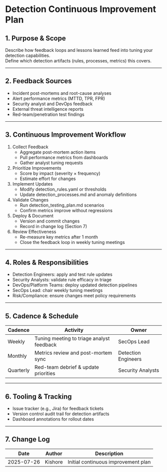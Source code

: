 # Detection Continuous Improvement Plan

## 1. Purpose & Scope

Describe how feedback loops and lessons learned feed into tuning your detection capabilities.  
Define which detection artifacts (rules, processes, metrics) this covers.

---

## 2. Feedback Sources

- Incident post-mortems and root-cause analyses  
- Alert performance metrics (MTTD, TPR, FPR)  
- Security analyst and DevOps feedback  
- External threat intelligence reports  
- Red-team/penetration test findings  

---

## 3. Continuous Improvement Workflow

1. Collect Feedback  
   - Aggregate post-mortem action items  
   - Pull performance metrics from dashboards  
   - Gather analyst tuning requests  
2. Prioritize Improvements  
   - Score by impact (severity × frequency)  
   - Estimate effort for changes  
3. Implement Updates  
   - Modify detection_rules.yaml or thresholds  
   - Update detection_processes.md and anomaly definitions  
4. Validate Changes  
   - Run detection_testing_plan.md scenarios  
   - Confirm metrics improve without regressions  
5. Deploy & Document  
   - Version and commit changes  
   - Record in change log (Section 7)  
6. Review Effectiveness  
   - Re-measure key metrics after 1 month  
   - Close the feedback loop in weekly tuning meetings  

---

## 4. Roles & Responsibilities

- Detection Engineers: apply and test rule updates  
- Security Analysts: validate rule efficacy in triage  
- DevOps/Platform Teams: deploy updated detection pipelines  
- SecOps Lead: chair weekly tuning meetings  
- Risk/Compliance: ensure changes meet policy requirements  

---

## 5. Cadence & Schedule

| Cadence   | Activity                                     | Owner             |
|-----------|----------------------------------------------|-------------------|
| Weekly    | Tuning meeting to triage analyst feedback    | SecOps Lead       |
| Monthly   | Metrics review and post-mortem sync          | Detection Engineers |
| Quarterly | Red-team debrief & update priorities         | Security Analysts |

---

## 6. Tooling & Tracking

- Issue tracker (e.g., Jira) for feedback tickets  
- Version control audit trail for detection artifacts  
- Dashboard annotations for rollout dates  

---

## 7. Change Log

| Date       | Author   | Description                              |
|------------|----------|------------------------------------------|
| 2025-07-26 | Kishore  | Initial continuous improvement plan      |
